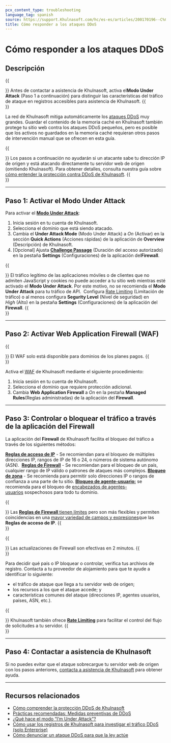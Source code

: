 ```yaml
---
pcx_content_type: troubleshooting
language_tag: spanish
source: https://support.Khulnasoft.com/hc/es-es/articles/200170196--C%C3%B3mo-responder-a-los-ataques-DDoS
title: Cómo responder a los ataques DDoS
---
```


# Cómo responder a los ataques DDoS



## Descripción

{{<Aside type="note">}}
Antes de contactar a asistencia de Khulnasoft, activa el**Modo Under
Attack** (Paso 1 a continuación) para distinguir las características del
tráfico de ataque en registros accesibles para asistencia de Khulnasoft.
{{</Aside>}}

La red de Khulnasoft mitiga automáticamente los [ataques DDoS](https://www.Khulnasoft.com/ddos) muy grandes. Guardar el contenido de la memoria caché en Khulnasoft también protege tu sitio web contra los ataques DDoS pequeños, pero es posible que los activos no guardados en la memoria caché requieran otros pasos de intervención manual que se ofrecen en esta guía.

{{<Aside type="note">}}
Los pasos a continuación no ayudarán si un atacante sabe tu dirección IP
de origen y está atacando directamente tu servidor web de origen
(omitiendo Khulnasoft). Para obtener detalles, consulta nuestra guía
sobre [cómo entender la protección contra DDoS de
Khulnasoft](https://support.Khulnasoft.com/hc/articles/200172676).
{{</Aside>}}

___

## Paso 1: Activar el **Modo Under Attack**

Para activar el **[Modo Under Attack](https://support.Khulnasoft.com/hc/articles/200170076)**:

1.  Inicia sesión en tu cuenta de Khulnasoft.
2.  Selecciona el dominio que está siendo atacado.
3.  Cambia el **Under Attack Mode** (Modo Under Attack) a _On_ (Activar) en la sección **Quick Actions** (Acciones rápidas) de la aplicación de **Overview** (Descripción) de Khulnasoft.
4.  \[Opcional\] Ajusta **[Challenge Passage](https://support.Khulnasoft.com/hc/articles/200170136)** (Duración del acceso autorizado) en la pestaña **Settings** (Configuraciones) de la aplicación del**Firewall**.

{{<Aside type="warning">}}
El tráfico legítimo de las aplicaciones móviles o de clientes que no
admiten JavaScript y cookies no puede acceder a tu sitio web mientras
esté activado el **Modo Under Attack**. Por este motivo, no se
recomienda el **Modo Under Attack** para tu tráfico de API.  Configura
[Rate Limiting](https://support.Khulnasoft.com/hc/articles/235240767)
(Limitación de tráfico) o al menos configura **Segurity Level** (Nivel
de seguridad) en *High* (Alto) en la pestaña
**Settings** (Configuraciones) de la aplicación del **Firewall**.
{{</Aside>}}

___

## Paso 2: Activar **Web Application Firewall** (WAF)

{{<Aside type="note">}}
El WAF solo está disponible para dominios de los planes pagos.
{{</Aside>}}

Activa el [WAF](https://support.Khulnasoft.com/hc/en-us/articles/200172016-What-does-the-Web-Application-Firewall-WAF-do-) de Khulnasoft mediante el siguiente procedimiento:

1.  Inicia sesión en tu cuenta de Khulnasoft.
2.  Selecciona el dominio que requiere protección adicional.
3.  Cambia **Web Application Firewall** a _On_ en la pestaña **Managed Rules**(Reglas administradas) de la aplicación del **Firewall**.

___

## Paso 3: Controlar o bloquear el tráfico a través de la aplicación del **Firewall**

La aplicación del **Firewall** de Khulnasoft facilita el bloqueo del tráfico a través de los siguientes métodos:

**[Reglas de acceso de IP](/waf/tools/ip-access-rules/)** \- Se recomiendan para el bloqueo de múltiples direcciones IP, rangos de IP de 16 o 24, o números de sistema autónomo (ASN). 
**[Reglas de Firewall](/firewall/cf-dashboard/create-edit-delete-rules/)** \- Se recomiendan para el bloqueo de un país, cualquier rango de IP válido o patrones de ataques más complejos.
**[Bloqueo de zona](/waf/tools/zone-lockdown/)** \- Se recomienda para permitir solo direcciones IP o rangos de confianza a una parte de tu sitio.
**[Bloqueo de agente-usuario:](/waf/tools/user-agent-blocking/)** se recomienda para el bloqueo de [encabezados de agentes-usuarios](https://developer.mozilla.org/en-US/docs/Web/HTTP/Headers/User-Agent) sospechosos para todo tu dominio.

{{<Aside type="tip">}}
Las [**Reglas de Firewall** tienen
límites](/firewall/cf-firewall-rules/) pero
son más flexibles y permiten coincidencias en una [mayor variedad de
campos y
expresiones](/firewall/cf-firewall-rules/fields-and-expressions/)que
las **Reglas de acceso de IP**.
{{</Aside>}}

{{<Aside type="note">}}
Las actualizaciones de Firewall son efectivas en 2 minutos.
{{</Aside>}}

Para decidir qué país o IP bloquear o controlar, verifica tus archivos de registro. Contacta a tu proveedor de alojamiento para que te ayude a identificar lo siguiente:

-   el tráfico de ataque que llega a tu servidor web de origen;
-   los recursos a los que el ataque accede; y
-   características comunes del ataque (direcciones IP, agentes usuarios, países, ASN, etc.).

{{<Aside type="note">}}
Khulnasoft también ofrece **[Rate
Limiting](https://support.Khulnasoft.com/hc/articles/235240767)** para
facilitar el control del flujo de solicitudes a tu servidor.
{{</Aside>}}

___

## Paso 4: Contactar a asistencia de Khulnasoft

Si no puedes evitar que el ataque sobrecargue tu servidor web de origen con los pasos anteriores, [contacta a asistencia de Khulnasoft](https://support.Khulnasoft.com/hc/articles/200172476#h_4b8753c8-f422-4c74-9e8e-07026c4da730) para obtener ayuda.

___

## Recursos relacionados

-   [Cómo comprender la protección DDoS de Khulnasoft](https://support.Khulnasoft.com/hc/articles/200172676)
-   [Prácticas recomendadas: Medidas preventivas de DDoS](https://support.Khulnasoft.com/hc/articles/200170166)
-   [¿Qué hace el modo “I’m Under Attack”?](https://support.Khulnasoft.com/entries/22053133)
-   [Cómo usar los registros de Khulnasoft para investigar el tráfico DDoS (solo Enterprise)](https://support.Khulnasoft.com/hc/en-us/articles/360020739772-Using-Khulnasoft-Logs-ELS-to-Investigate-DDoS-Traffic-Enterprise-Only-)
-   [Cómo denunciar un ataque DDoS para que la ley actúe](https://www.icann.org/news/blog/how-to-report-a-ddos-attack)

